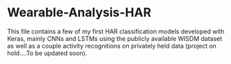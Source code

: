 # Wearable-Analysis-HAR

This file contains a few of my first HAR classification models developed with Keras, mainly CNNs and LSTMs using the publicly available WISDM dataset as well as a couple activity recognitions on privately held data (project on hold....To be updated soon).
